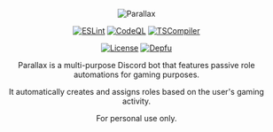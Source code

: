 <div align="center">
  
  ![Parallax](https://user-images.githubusercontent.com/39931559/130610477-0005b550-d8fe-4049-9de0-14bcb3b32aa5.png)
  
  [![ESLint](https://github.com/JKLorenzo/Parallax/actions/workflows/eslint.yml/badge.svg)](https://github.com/JKLorenzo/Parallax/actions/workflows/eslint.yml)
  [![CodeQL](https://github.com/JKLorenzo/Parallax/workflows/CodeQL/badge.svg)](https://github.com/JKLorenzo/Parallax/actions/workflows/codeql.yml)
  [![TSCompiler](https://github.com/JKLorenzo/Parallax/actions/workflows/tscompiler.yml/badge.svg)](https://github.com/JKLorenzo/Parallax/actions/workflows/tscompiler.yml)
  
  [![License](https://img.shields.io/github/license/JKLorenzo/Parallax)](https://github.com/JKLorenzo/Parallax/blob/master/LICENSE)
  [![Depfu](https://badges.depfu.com/badges/10a2b397579dcfc1b15b4327c12a9bdd/count.svg)](https://depfu.com/github/JKLorenzo/Parallax?project_id=29783)
  
  Parallax is a multi-purpose Discord bot that features passive role automations for gaming purposes.
  
  It automatically creates and assigns roles based on the user's gaming activity.
  
  For personal use only.
  
</div>
